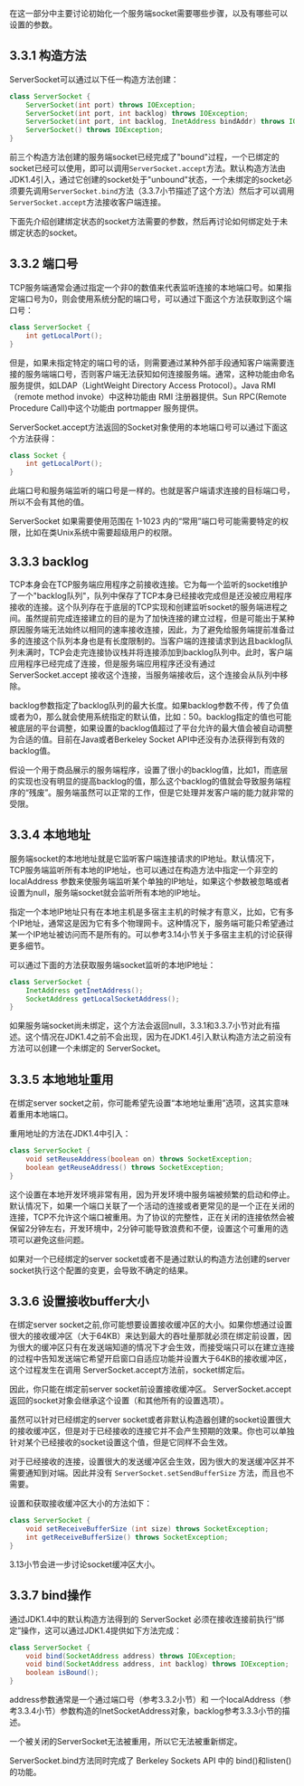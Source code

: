 在这一部分中主要讨论初始化一个服务端socket需要哪些步骤，以及有哪些可以设置的参数。


## 3.3.1 构造方法
ServerSocket可以通过以下任一构造方法创建：
```java
class ServerSocket {
    ServerSocket(int port) throws IOException;
    ServerSocket(int port, int backlog) throws IOException;
    ServerSocket(int port, int backlog, InetAddress bindAddr) throws IOException;
    ServerSocket() throws IOException;
}
```
前三个构造方法创建的服务端socket已经完成了"bound"过程，一个已绑定的socket已经可以使用，即可以调用`ServerSocket.accept`方法。默认构造方法由JDK1.4引入，通过它创建的socket处于"unbound"状态，一个未绑定的socket必须要先调用`ServerSocket.bind`方法（3.3.7小节描述了这个方法）然后才可以调用`ServerSocket.accept`方法接收客户端连接。

下面先介绍创建绑定状态的socket方法需要的参数，然后再讨论如何绑定处于未绑定状态的socket。

## 3.3.2 端口号
TCP服务端通常会通过指定一个非0的数值来代表监听连接的本地端口号。如果指定端口号为0，则会使用系统分配的端口号，可以通过下面这个方法获取到这个端口号：

```java
class ServerSocket {
    int getLocalPort();
}
```
但是，如果未指定特定的端口号的话，则需要通过某种外部手段通知客户端需要连接的服务端端口号，否则客户端无法获知如何连接服务端。通常，这种功能由命名服务提供，如LDAP（LightWeight Directory Access Protocol）。Java RMI（remote method invoke）中这种功能由 RMI 注册器提供。Sun RPC(Remote Procedure Call)中这个功能由 portmapper 服务提供。

ServerSocket.accept方法返回的Socket对象使用的本地端口号可以通过下面这个方法获得：
```java
class Socket {
    int getLocalPort();
}
```
此端口号和服务端监听的端口号是一样的。也就是客户端请求连接的目标端口号，所以不会有其他的值。

ServerSocket 如果需要使用范围在 1-1023 内的“常用”端口号可能需要特定的权限，比如在类Unix系统中需要超级用户的权限。


## 3.3.3 backlog
TCP本身会在TCP服务端应用程序之前接收连接。它为每一个监听的socket维护了一个"backlog队列"，队列中保存了TCP本身已经接收完成但是还没被应用程序接收的连接。这个队列存在于底层的TCP实现和创建监听socket的服务端进程之间。虽然提前完成连接建立的目的是为了加快连接的建立过程，但是可能出于某种原因服务端无法始终以相同的速率接收连接，因此，为了避免给服务端提前准备过多的连接这个队列本身也是有长度限制的。当客户端的连接请求到达且backlog队列未满时，TCP会走完连接协议栈并将连接添加到backlog队列中。此时，客户端应用程序已经完成了连接，但是服务端应用程序还没有通过 ServerSocket.accept 接收这个连接，当服务端接收后，这个连接会从队列中移除。

backlog参数指定了backlog队列的最大长度。如果backlog参数不传，传了负值或者为0，那么就会使用系统指定的默认值，比如：50。backlog指定的值也可能被底层的平台调整，如果设置的backlog值超过了平台允许的最大值会被自动调整为合适的值。目前在Java或者Berkeley Socket API中还没有办法获得到有效的backlog值。

假设一个用于商品展示的服务端程序，设置了很小的backlog值，比如1，而底层的实现也没有明显的提高backlog的值，那么这个backlog的值就会导致服务端程序的“残废”。服务端虽然可以正常的工作，但是它处理并发客户端的能力就非常的受限。


## 3.3.4 本地地址
服务端socket的本地地址就是它监听客户端连接请求的IP地址。默认情况下，TCP服务端监听所有本地的IP地址，也可以通过在构造方法中指定一个非空的 localAddress 参数来使服务端监听某个单独的IP地址，如果这个参数被忽略或者设置为null，服务端socket就会监听所有本地的IP地址。

指定一个本地IP地址只有在本地主机是多宿主主机的时候才有意义，比如，它有多个IP地址，通常这是因为它有多个物理网卡。这种情况下，服务端可能只希望通过某一个IP地址被访问而不是所有的。可以参考3.14小节关于多宿主主机的讨论获得更多细节。

可以通过下面的方法获取服务端socket监听的本地IP地址：
```java
class ServerSocket {
    InetAddress getInetAddress();
    SocketAddress getLocalSocketAddress();
}
```
如果服务端socket尚未绑定，这个方法会返回null，3.3.1和3.3.7小节对此有描述。这个情况在JDK1.4之前不会出现，因为在JDK1.4引入默认构造方法之前没有方法可以创建一个未绑定的 ServerSocket。


## 3.3.5 本地地址重用
在绑定server socket之前，你可能希望先设置“本地地址重用”选项，这其实意味着重用本地端口。

重用地址的方法在JDK1.4中引入：
```java
class ServerSocket {
    void setReuseAddress(boolean on) throws SocketException;
    boolean getReuseAddress() throws SocketException;
}
```
这个设置在本地开发环境非常有用，因为开发环境中服务端被频繁的启动和停止。
默认情况下，如果一个端口关联了一个活动的连接或者更常见的是一个正在关闭的连接，TCP不允许这个端口被重用。为了协议的完整性，正在关闭的连接依然会被保留2分钟左右，开发环境中，2分钟可能导致浪费和不便，设置这个可重用的选项可以避免这些问题。

如果对一个已经绑定的server socket或者不是通过默认的构造方法创建的server socket执行这个配置的变更，会导致不确定的结果。

## 3.3.6 设置接收buffer大小
在绑定server socket之前,你可能想要设置接收缓冲区的大小。如果你想通过设置很大的接收缓冲区（大于64KB）来达到最大的吞吐量那就必须在绑定前设置，因为很大的缓冲区只有在发送端知道的情况下才会生效，而接受端只可以在建立连接的过程中告知发送端它希望开启窗口自适应功能并设置大于64KB的接收缓冲区，这个过程发生在调用 ServerSocket.accept方法前，socket绑定后。

因此，你只能在绑定前server socket前设置接收缓冲区。 ServerSocket.accept返回的socket对象会继承这个设置（和其他所有的设置选项）。

虽然可以针对已经绑定的server socket或者非默认构造器创建的socket设置很大的接收缓冲区，但是对于已经接收的连接它并不会产生预期的效果。你也可以单独针对某个已经接收的socket设置这个值，但是它同样不会生效。

对于已经接收的连接，设置很大的发送缓冲区会生效，因为很大的发送缓冲区并不需要通知到对端。因此并没有 `ServerSocket.setSendBufferSize` 方法，而且也不需要。

设置和获取接收缓冲区大小的方法如下：
```java
class ServerSocket {
    void setReceiveBufferSize (int size) throws SocketException;
    int getReceiveBufferSize() throws SocketException;
}
```
3.13小节会进一步讨论socket缓冲区大小。


## 3.3.7 bind操作
通过JDK1.4中的默认构造方法得到的 ServerSocket 必须在接收连接前执行“绑定”操作，这可以通过JDK1.4提供如下方法完成：
```java
class ServerSocket {
    void bind(SocketAddress address) throws IOException;
    void bind(SocketAddress address, int backlog) throws IOException;
    boolean isBound();
}
```
address参数通常是一个通过端口号（参考3.3.2小节）和 一个localAddress（参考3.3.4小节）参数构造的InetSocketAddress对象，backlog参考3.3.3小节的描述。

一个被关闭的ServerSocket无法被重用，所以它无法被重新绑定。

ServerSocket.bind方法同时完成了 Berkeley Sockets API 中的 bind()和listen()的功能。